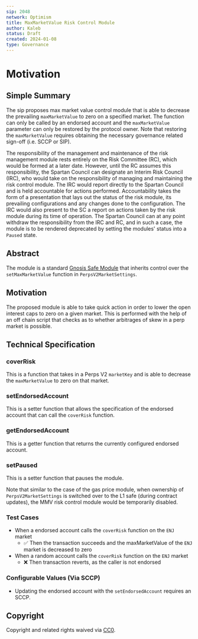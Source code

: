 ```yaml
---
sip: 2048
network: Optimism
title: MaxMarketValue Risk Control Module
author: Kaleb
status: Draft
created: 2024-01-08
type: Governance
---
```


# Motivation
<!--You can leave these HTML comments in your merged SIP and delete the visible duplicate text guides, they will not appear and may be helpful to refer to if you edit it again. This is the suggested template for new SIPs. Note that an SIP number will be assigned by an editor. When opening a pull request to submit your SIP, please use an abbreviated title in the filename, `sip-draft_title_abbrev.md`. The title should be 44 characters or less.-->

## Simple Summary
<!--"If you can't explain it simply, you don't understand it well enough." Simply describe the outcome the proposed changes intends to achieve. This should be non-technical and accessible to a casual community member.-->

The sip proposes max market value control module that is able to decrease the prevailing `maxMarketValue` to zero on a specified market. The function can only be called by an endorsed account and the `maxMarketValue` parameter can only be restored by the protocol owner. Note that restoring the `maxMarketValue` requires obtaining the necessary governance related sign-off (i.e. SCCP or SIP).

The responsibility of the management and maintenance of the risk management module rests entirely on the Risk Committee (RC), which would be formed at a later date. However, until the RC assumes this responsibility, the Spartan Council can designate an Interim Risk Council (IRC), who would take on the responsibility of managing and maintaining the risk control module. The IRC would report directly to the Spartan Council and is held accountable for actions performed. Accountability takes the form of a presentation that lays out the status of the risk module, its prevailing configurations and any changes done to the configuration. The IRC would also present to the SC a report on actions taken by the risk module during its time of operation. The Spartan Council can at any point withdraw the responsibility from the IRC and RC, and in such a case, the module is to be rendered deprecated by setting the modules' status into a `Paused` state.

## Abstract

<!--A short (~200 word) description of the proposed change, the abstract should clearly describe the proposed change. This is what *will* be done if the SIP is implemented, not *why* it should be done or *how* it will be done. If the SIP proposes deploying a new contract, write, "we propose to deploy a new contract that will do x".-->

The module is a standard [Gnosis Safe Module](https://docs.safe.global/safe-smart-account/modules) that inherits control over the `setMaxMarketValue` function in `PerpsV2MarketSettings`.

## Motivation

<!--This is the problem statement. This is the *why* of the SIP. It should clearly explain *why* the current state of the protocol is inadequate.  It is critical that you explain *why* the change is needed, if the SIP proposes changing how something is calculated, you must address *why* the current calculation is inaccurate or wrong. This is not the place to describe how the SIP will address the issue!-->

The proposed module is able to take quick action in order to lower the open interest caps to zero on a given market. This is performed with the help of an off chain script that checks as to whether arbitrages of skew in a perp market is possible. 

## Technical Specification

### coverRisk
This is a function that takes in a Perps V2 `marketKey` and is able to decrease the `maxMarketValue` to zero on that market.

### setEndorsedAccount
This is a setter function that allows the specification of the endorsed account that can call the `coverRisk` function.

### getEndorsedAccount
This is a getter function that returns the currently configured endorsed account.

### setPaused
This is a setter function that pauses the module.

Note that similar to the case of the gas price module, when ownership of `PerpsV2MarketSettings` is switched over to the L1 safe (during contract updates), the MMV risk control module would be temporarily disabled.  

### Test Cases

<!--Test cases for an implementation are mandatory for SIPs but can be included with the implementation..-->

- When a endorsed account calls the `coverRisk`  function on the `ENJ` market
    - ✅ Then the transaction succeeds and the maxMarketValue of the `ENJ` market is decreased to zero
- When a random  account calls the `coverRisk`  function on the `ENJ` market
    - ❌ Then transaction reverts, as the caller is not endorsed

### Configurable Values (Via SCCP)

<!--Please list all values configurable via SCCP under this implementation.-->
- Updating the endorsed account with the `setEndorsedAccount` requires an SCCP.

## Copyright

Copyright and related rights waived via [CC0](https://creativecommons.org/publicdomain/zero/1.0/).
